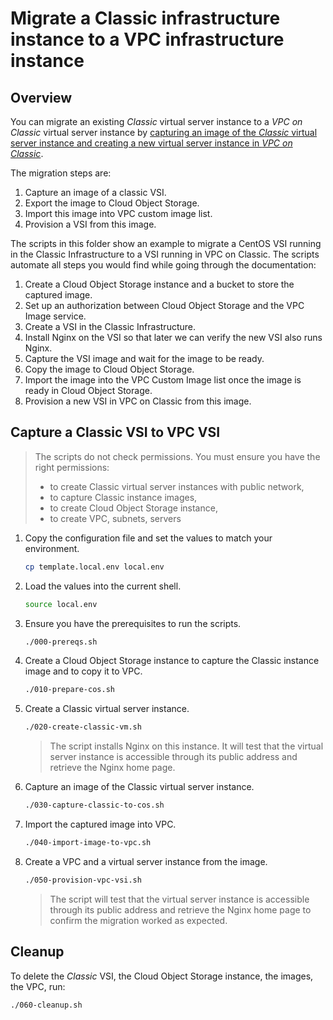 # Migrate a Classic infrastructure instance to a VPC infrastructure instance

## Overview

You can migrate an existing *Classic* virtual server instance to a *VPC on Classic* virtual server instance by [capturing an image of the *Classic* virtual server instance and creating a new virtual server instance in *VPC on Classic*](https://cloud.ibm.com/docs/vpc-on-classic-vsi?topic=vpc-on-classic-vsi-migrate-vsi-from-classic-infra-to-vpc-on-classic).

The migration steps are:
1. Capture an image of a classic VSI.
1. Export the image to Cloud Object Storage.
1. Import this image into VPC custom image list.
1. Provision a VSI from this image.

The scripts in this folder show an example to migrate a CentOS VSI running in the Classic Infrastructure to a VSI running in VPC on Classic. The scripts automate all steps you would find while going through the documentation:
1. Create a Cloud Object Storage instance and a bucket to store the captured image.
1. Set up an authorization between Cloud Object Storage and the VPC Image service.
1. Create a VSI in the Classic Infrastructure.
1. Install Nginx on the VSI so that later we can verify the new VSI also runs Nginx.
1. Capture the VSI image and wait for the image to be ready.
1. Copy the image to Cloud Object Storage.
1. Import the image into the VPC Custom Image list once the image is ready in Cloud Object Storage.
1. Provision a new VSI in VPC on Classic from this image.

## Capture a Classic VSI to VPC VSI

> The scripts do not check permissions. You must ensure you have the right permissions:
> - to create Classic virtual server instances with public network,
> - to capture Classic instance images,
> - to create Cloud Object Storage instance,
> - to create VPC, subnets, servers

1. Copy the configuration file and set the values to match your environment.

   ```sh
   cp template.local.env local.env
   ```

1. Load the values into the current shell.

   ```sh
   source local.env
   ```

1. Ensure you have the prerequisites to run the scripts.

   ```sh
   ./000-prereqs.sh
   ```

1. Create a Cloud Object Storage instance to capture the Classic instance image and to copy it to VPC.

   ```sh
   ./010-prepare-cos.sh
   ```

1. Create a Classic virtual server instance.

   ```sh
   ./020-create-classic-vm.sh
   ```

   > The script installs Nginx on this instance. It will test that the virtual server instance is accessible through its public address and retrieve the Nginx home page.

1. Capture an image of the Classic virtual server instance.

   ```sh
   ./030-capture-classic-to-cos.sh
   ```

1. Import the captured image into VPC.

   ```sh
   ./040-import-image-to-vpc.sh
   ```

1. Create a VPC and a virtual server instance from the image.

   ```sh
   ./050-provision-vpc-vsi.sh
   ```

   > The script will test that the virtual server instance is accessible through its public address and retrieve the Nginx home page to confirm the migration worked as expected.

## Cleanup

To delete the *Classic* VSI, the Cloud Object Storage instance, the images, the VPC, run:

   ```sh
   ./060-cleanup.sh
   ```
